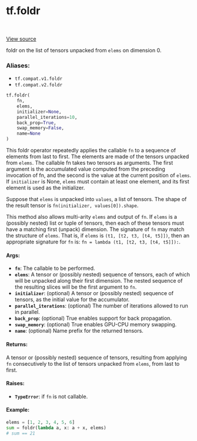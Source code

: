 <div itemscope itemtype="http://developers.google.com/ReferenceObject">
<meta itemprop="name" content="tf.foldr" />
<meta itemprop="path" content="Stable" />
</div>

# tf.foldr

<!-- Insert buttons -->

<table class="tfo-notebook-buttons tfo-api" align="left">
</table>

<a target="_blank" href="/code/stable/tensorflow/python/ops/functional_ops.py">View source</a>



<!-- Start diff -->
foldr on the list of tensors unpacked from `elems` on dimension 0.

### Aliases:

* `tf.compat.v1.foldr`
* `tf.compat.v2.foldr`


``` python
tf.foldr(
    fn,
    elems,
    initializer=None,
    parallel_iterations=10,
    back_prop=True,
    swap_memory=False,
    name=None
)
```



<!-- Placeholder for "Used in" -->

This foldr operator repeatedly applies the callable `fn` to a sequence
of elements from last to first. The elements are made of the tensors
unpacked from `elems`. The callable fn takes two tensors as arguments.
The first argument is the accumulated value computed from the preceding
invocation of fn, and the second is the value at the current position of
`elems`. If `initializer` is None, `elems` must contain at least one element,
and its first element is used as the initializer.

Suppose that `elems` is unpacked into `values`, a list of tensors. The shape
of the result tensor is `fn(initializer, values[0]).shape`.

This method also allows multi-arity `elems` and output of `fn`.  If `elems`
is a (possibly nested) list or tuple of tensors, then each of these tensors
must have a matching first (unpack) dimension.  The signature of `fn` may
match the structure of `elems`.  That is, if `elems` is
`(t1, [t2, t3, [t4, t5]])`, then an appropriate signature for `fn` is:
`fn = lambda (t1, [t2, t3, [t4, t5]]):`.

#### Args:


* <b>`fn`</b>: The callable to be performed.
* <b>`elems`</b>: A tensor or (possibly nested) sequence of tensors, each of which will
  be unpacked along their first dimension.  The nested sequence of the
  resulting slices will be the first argument to `fn`.
* <b>`initializer`</b>: (optional) A tensor or (possibly nested) sequence of tensors,
  as the initial value for the accumulator.
* <b>`parallel_iterations`</b>: (optional) The number of iterations allowed to run in
  parallel.
* <b>`back_prop`</b>: (optional) True enables support for back propagation.
* <b>`swap_memory`</b>: (optional) True enables GPU-CPU memory swapping.
* <b>`name`</b>: (optional) Name prefix for the returned tensors.


#### Returns:

A tensor or (possibly nested) sequence of tensors, resulting from applying
`fn` consecutively to the list of tensors unpacked from `elems`, from last
to first.



#### Raises:


* <b>`TypeError`</b>: if `fn` is not callable.


#### Example:

```python
elems = [1, 2, 3, 4, 5, 6]
sum = foldr(lambda a, x: a + x, elems)
# sum == 21
```
